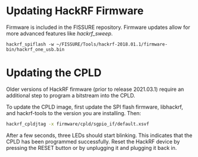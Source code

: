 # Updating HackRF Firmware

Firmware is included in the FISSURE repository. Firmware updates allow for more advanced features like *hackrf_sweep*.
```
hackrf_spiflash -w ~/FISSURE/Tools/hackrf-2018.01.1/firmware-bin/hackrf_one_usb.bin
```


# Updating the CPLD

Older versions of HackRF firmware (prior to release 2021.03.1) require an additional step to program a bitstream into the CPLD.

To update the CPLD image, first update the SPI flash firmware, libhackrf, and hackrf-tools to the version you are installing. Then:

```bash
hackrf_cpldjtag -x firmware/cpld/sgpio_if/default.xsvf
```

After a few seconds, three LEDs should start blinking. This indicates that the CPLD has been programmed successfully. Reset the HackRF device by pressing the RESET button or by unplugging it and plugging it back in.
